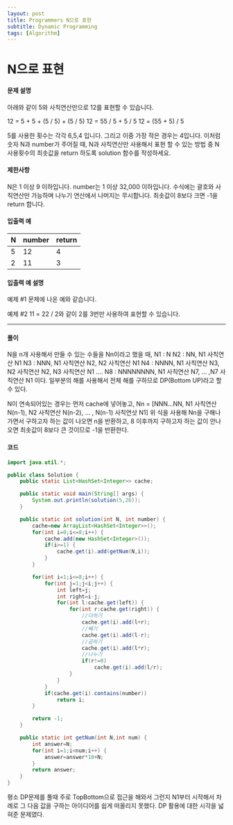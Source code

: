 ```yaml
---
layout: post
title: Programmers N으로 표현
subtitle: Dynamic Programming
tags: [Algorithm]
---
```


# N으로 표현
#### 문제 설명
아래와 같이 5와 사칙연산만으로 12를 표현할 수 있습니다.

12 = 5 + 5 + (5 / 5) + (5 / 5)
12 = 55 / 5 + 5 / 5
12 = (55 + 5) / 5

5를 사용한 횟수는 각각 6,5,4 입니다. 그리고 이중 가장 작은 경우는 4입니다.
이처럼 숫자 N과 number가 주어질 때, N과 사칙연산만 사용해서 표현 할 수 있는 방법 중 N 사용횟수의 최솟값을 return 하도록 solution 함수를 작성하세요.

#### 제한사항
N은 1 이상 9 이하입니다.
number는 1 이상 32,000 이하입니다.
수식에는 괄호와 사칙연산만 가능하며 나누기 연산에서 나머지는 무시합니다.
최솟값이 8보다 크면 -1을 return 합니다.

#### 입출력 예
N|	number|	return
----|----|----
5|	12|	4
2|	11|	3

#### 입출력 예 설명
예제 #1
문제에 나온 예와 같습니다.

예제 #2
11 = 22 / 2와 같이 2를 3번만 사용하여 표현할 수 있습니다.

* * *

#### 풀이

N을 n개 사용해서 만들 수 있는 수들을 Nn이라고 했을 때,
N1 : N
N2 : NN, N1 사칙연산 N1
N3 : NNN, N1 사칙연산 N2, N2 사칙연산 N1
N4 : NNNN, N1 사칙연산 N3, N2 사칙연산 N2, N3 사칙연산 N1
....
N8 : NNNNNNNN, N1 사칙연산 N7, ... ,N7 사칙연산 N1
이다.
일부분의 해를 사용해서 전체 해를 구하므로 DP(Bottom UP)라고 할 수 있다.

N이 연속되어있는 경우는 먼저 cache에 넣어놓고,
Nn = [NNN...NN, N1 사칙연산 N(n-1), N2 사칙연산 N(n-2), ... , N(n-1) 사칙연삿 N1]
위 식을 사용해 Nn을 구해나가면서
구하고자 하는 값이 나오면 n을 반환하고,
8 이후까지 구하고자 하는 값이 안나오면 최솟값이 8보다 큰 것이므로 -1을 반환한다.

#### 코드
```java
import java.util.*;

public class Solution {
	public static List<HashSet<Integer>> cache;

	public static void main(String[] args) {
		System.out.println(solution(5,26));
	}

	public static int solution(int N, int number) {
        cache=new ArrayList<HashSet<Integer>>();
        for(int i=0;i<=8;i++) {
        	cache.add(new HashSet<Integer>());
        	if(i>=1) {
        		cache.get(i).add(getNum(N,i));
        	}
        }

        for(int i=1;i<=8;i++) {
        	for(int j=1;j<i;j++) {
        		int left=j;
        		int right=i-j;
        		for(int l:cache.get(left)) {
        			for(int r:cache.get(right)) {
        				//더하기
        				cache.get(i).add(l+r);
        				//빼기
        				cache.get(i).add(l-r);
        				//곱하기
        				cache.get(i).add(l*r);
        				//나누기
        				if(r!=0)
        					cache.get(i).add(l/r);
        			}
        		}
        	}
        	if(cache.get(i).contains(number))
        		return i;
        }

        return -1;
    }

	public static int getNum(int N,int num) {
		int answer=N;
		for(int i=1;i<num;i++) {
			answer=answer*10+N;
		}
		return answer;
	}
}
```

평소 DP문제를 풀때 주로 TopBottom으로 접근을 해와서 그런지
N1부터 시작해서 차례로 그 다음 값을 구하는 아이디어를 쉽게 떠올리지 못했다.
DP 활용에 대한 시각을 넓혀준 문제였다.
